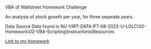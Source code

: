 VBA of Wallstreet
Homework Challenge

An analysis of stock growth per year, for three seperate years.

Data Source
Data found in NU-VIRT-DATA-PT-08-2022-U-LOLC\02-Homework\02-VBA-Scripting\Instructions\Resources

[Link to my homework](https://github.com/KyleHunstein/VBA_Challenge.git)
